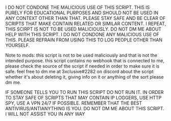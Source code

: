 I DO NOT CONDONE THE MALICIOUS USE OF THIS SCRIPT. THIS IS PURELY FOR EDUCATIONAL PURPOSES AND SHOULD NOT BE USED IN ANY CONTEXT OTHER THAN THAT. PLEASE STAY SAFE AND BE CLEAR OF SCRIPTS THAT MAKE CONTAIN RELATED OR SIMILAR CONTENT. I REPEAT, THIS SCIRPT IS NOT TO BE USED MALICIOUSLY. DO NOT DM ME ABOUT HELP WITH THIS SCRIPT. I DO NOT CONDONE ANY MALICIOUS USE OF THIS. PLEASE REFRAIN FROM USING THIS TO LOG PEOPLE OTHER THAN YOURSELF.

Note to mods: this script is not to be used maliciously and that is not the intended purpose. this script contains no webhook that is connected to me, please check the source of the script if needed in order to make sure it is safe. feel free to dm me at 3xclusive#2282 on discord about the script whether it's about deleting it, giving info on it or anything of the sort please dm me.

IF SOMEONE TELLS YOU TO RUN THIS SCRIPT DO NOT RUN IT. IN ORDER TO STAY SAFE OF SCRIPTS THAT MAY CONTAIN IP LOGGERS, USE HTTP SPY, USE A VPN 24/7 IF POSSIBLE. REMEMBER THAT THE BEST ANTIVIRUS/ANTIANYTHING IS YOU. DO NOT DM ME ABOUT THIS SCRIPT. I WILL NOT ASSIST YOU IN ANY WAY
